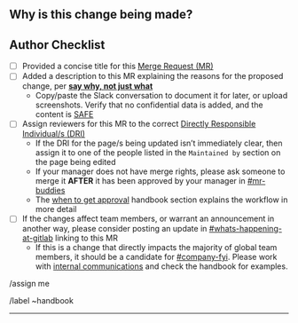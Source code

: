 <!-- Before proceeding, please check if you need to apply a specific MR description template from the dropdown menu above next to `Description` (e.g. blog post, website bug report). -->

## Why is this change being made?

<!--
Provide a detailed answer to the question on **why** this change is being proposed, in accordance with our value of [Transparency][transparency].

Example: `We have discussed the topic in Slack - (copy of Slack conversation). The current process is not efficient, this MR makes the description of X more clear, and helps move Y forward.`
-->

## Author Checklist

<!-- Please verify the check list and ensure to tick them off before the MR is merged. -->

- [ ] Provided a concise title for this [Merge Request (MR)][mr]
- [ ] Added a description to this MR explaining the reasons for the proposed change, per [**say why, not just what**][say-why-not-just-what]
  - Copy/paste the Slack conversation to document it for later, or upload screenshots. Verify that no confidential data is added, and the content is [SAFE][SAFE]
- [ ] Assign reviewers for this MR to the correct [Directly Responsible Individual/s (DRI)][dri]
    - If the DRI for the page/s being updated isn’t immediately clear, then assign it to one of the people listed in the `Maintained by` section on the page being edited
    - If your manager does not have merge rights, please ask someone to merge it **AFTER** it has been approved by your manager in [#mr-buddies][mr-buddies-slack]
    - The [when to get approval][when-to-get-approval] handbook section explains the workflow in more detail
- [ ] If the changes affect team members, or warrant an announcement in another way, please consider posting an update in [#whats-happening-at-gitlab][whats-happening-at-gitlab-slack] linking to this MR
  - If this is a change that directly impacts the majority of global team members, it should be a candidate for [#company-fyi][company-fyi-slack]. Please work with [internal communications][internal-communications] and check the handbook for examples.

<!-- Quick actions for assignment, labels, review requests. Please update them as needed. -->

<!-- Assign yourself -->

/assign me

<!-- Apply labels: You can keep or remove `handbook` as needed, add other relevant labels, or remove this line. -->

/label ~handbook

<!-- Assign reviewer(s), following https://about.gitlab.com/handbook/handbook-usage/#when-to-get-approval. Remove the [HTML comment tags](https://www.w3schools.com/tags/tag_comment.asp) to enable. -->

<!--
/assign_reviewer codeowner-maintainer-or-manager
-->

---

<!-- DO NOT REMOVE -->
[transparency]: https://about.gitlab.com/handbook/values/#transparency
[mr]: https://docs.gitlab.com/ee/user/project/merge_requests/
[say-why-not-just-what]: https://about.gitlab.com/handbook/values/#say-why-not-just-what
[dri]: https://about.gitlab.com/handbook/people-group/directly-responsible-individuals/
[SAFE]: https://about.gitlab.com/handbook/legal/safe-framework/
[when-to-get-approval]: https://about.gitlab.com/handbook/handbook-usage/#when-to-get-approval
[internal-communications]: https://about.gitlab.com/handbook/people-group/employment-branding/people-communications/
[mr-buddies-slack]: https://gitlab.slack.com/archives/CLM8K5LF4
[company-fyi-slack]: https://gitlab.slack.com/archives/C010XFJFTHN
[whats-happening-at-gitlab-slack]: https://gitlab.slack.com/archives/C0259241C

